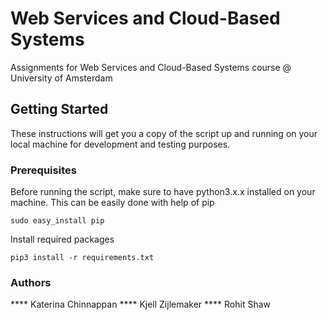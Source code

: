 # Web Services and Cloud-Based Systems

Assignments for Web Services and Cloud-Based Systems course @ University of Amsterdam

## Getting Started

These instructions will get you a copy of the script up and running on your local machine for development and testing purposes. 

### Prerequisites

Before running the script, make sure to have python3.x.x installed on your machine. This can be easily done with help of pip

```
sudo easy_install pip
```

Install required packages
```
pip3 install -r requirements.txt
```

### Authors
**** Katerina Chinnappan
**** Kjell Zijlemaker
**** Rohit Shaw


